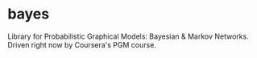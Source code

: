 bayes
=====

Library for Probabilistic Graphical Models: Bayesian & Markov Networks.
Driven right now by Coursera's PGM course.